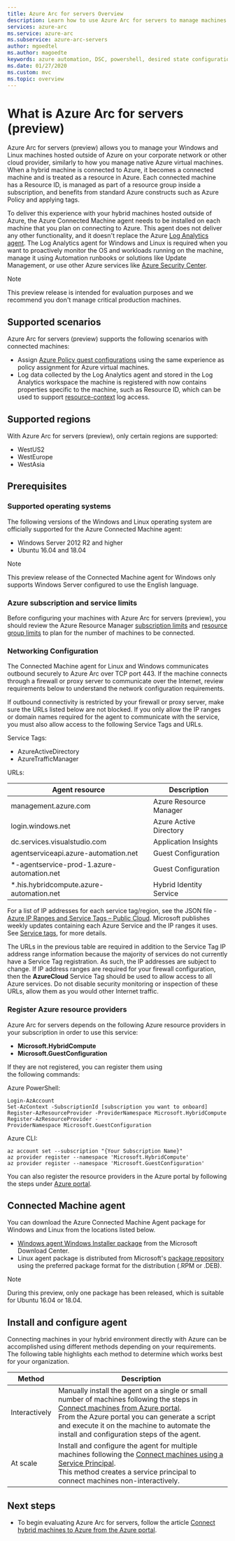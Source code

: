 ```yaml
---
title: Azure Arc for servers Overview
description: Learn how to use Azure Arc for servers to manage machines that are hosted outside of Azure as if it is an Azure resource.
services: azure-arc
ms.service: azure-arc
ms.subservice: azure-arc-servers
author: mgoedtel
ms.author: magoedte
keywords: azure automation, DSC, powershell, desired state configuration, update management, change tracking, inventory, runbooks, python, graphical, hybrid
ms.date: 01/27/2020
ms.custom: mvc
ms.topic: overview
---
```


# What is Azure Arc for servers (preview)

Azure Arc for servers (preview) allows you to manage your Windows and Linux machines hosted outside of Azure on your corporate network or other cloud provider, similarly to how you manage native Azure virtual machines. When a hybrid machine is connected to Azure, it becomes a connected machine and is treated as a resource in Azure. Each connected machine has a Resource ID, is managed as part of a resource group inside a subscription, and benefits from standard Azure constructs such as Azure Policy and applying tags.

To deliver this experience with your hybrid machines hosted outside of Azure, the Azure Connected Machine agent needs to be installed on each machine that you plan on connecting to Azure. This agent does not deliver any other functionality, and it doesn't replace the Azure [Log Analytics agent](../../azure-monitor/platform/log-analytics-agent.md). The Log Analytics agent for Windows and Linux is required when you want to proactively monitor the OS and workloads running on the machine, manage it using Automation runbooks or solutions like Update Management, or use other Azure services like [Azure Security Center](../../security-center/security-center-intro.md).

>[!NOTE]
>This preview release is intended for evaluation purposes and we recommend you don't manage critical production machines.
>

## Supported scenarios

Azure Arc for servers (preview) supports the following scenarios with connected machines:

- Assign [Azure Policy guest configurations](../../governance/policy/concepts/guest-configuration.md) using the same experience as policy assignment for Azure virtual machines.
- Log data collected by the Log Analytics agent and stored in the Log Analytics workspace the machine is registered with now contains properties specific to the machine, such as Resource ID, which can be used to support [resource-context](../../azure-monitor/platform/design-logs-deployment.md#access-mode) log access.

## Supported regions

With Azure Arc for servers (preview), only certain regions are supported:

- WestUS2
- WestEurope
- WestAsia

## Prerequisites

### Supported operating systems

The following versions of the Windows and Linux operating system are officially supported for the Azure Connected Machine agent: 

- Windows Server 2012 R2 and higher
- Ubuntu 16.04 and 18.04

>[!NOTE]
>This preview release of the Connected Machine agent for Windows only supports Windows Server configured to use the English language.
>

### Azure subscription and service limits

Before configuring your machines with Azure Arc for servers (preview), you should review the Azure Resource Manager [subscription limits](../../azure-resource-manager/management/azure-subscription-service-limits.md#subscription-limits---azure-resource-manager) and [resource group limits](../../azure-resource-manager/management/azure-subscription-service-limits.md#resource-group-limits) to plan for the number of machines to be connected.

### Networking Configuration

The Connected Machine agent for Linux and Windows communicates outbound securely to Azure Arc over TCP port 443. If the machine connects through a firewall or proxy server to communicate over the Internet, review requirements below to understand the network configuration requirements.

If outbound connectivity is restricted by your firewall or proxy server, make sure the URLs listed below are not blocked. If you only allow the IP ranges or domain names required for the agent to communicate with the service, you must also allow access to the following Service Tags and URLs.

Service Tags:

- AzureActiveDirectory
- AzureTrafficManager

URLs:

| Agent resource | Description |
|---------|---------|
|management.azure.com|Azure Resource Manager|
|login.windows.net|Azure Active Directory|
|dc.services.visualstudio.com|Application Insights|
|agentserviceapi.azure-automation.net|Guest Configuration|
|*-agentservice-prod-1.azure-automation.net|Guest Configuration|
|*.his.hybridcompute.azure-automation.net|Hybrid Identity Service|

For a list of IP addresses for each service tag/region, see the JSON file - [Azure IP Ranges and Service Tags – Public Cloud](https://www.microsoft.com/download/details.aspx?id=56519). Microsoft publishes weekly updates containing each Azure Service and the IP ranges it uses. See [Service tags](https://docs.microsoft.com/azure/virtual-network/security-overview#service-tags), for more details.

The URLs in the previous table are required in addition to the Service Tag IP address range information because the majority of services do not currently have a Service Tag registration. As such, the IP addresses are subject to change. If IP address ranges are required for your firewall configuration, then the **AzureCloud** Service Tag should be used to allow access to all Azure services. Do not disable security monitoring or inspection of these URLs, allow them as you would other Internet traffic.

### Register Azure resource providers

Azure Arc for servers depends on the following Azure resource providers in your subscription in order to use this service:

- **Microsoft.HybridCompute**
- **Microsoft.GuestConfiguration**

If they are not registered, you can register them using the following commands:

Azure PowerShell:

```azurepowershell-interactive
Login-AzAccount
Set-AzContext -SubscriptionId [subscription you want to onboard]
Register-AzResourceProvider -ProviderNamespace Microsoft.HybridCompute
Register-AzResourceProvider -ProviderNamespace Microsoft.GuestConfiguration
```

Azure CLI:

```azurecli-interactive
az account set --subscription "{Your Subscription Name}"
az provider register --namespace 'Microsoft.HybridCompute'
az provider register --namespace 'Microsoft.GuestConfiguration'
```

You can also register the resource providers in the Azure portal by following the steps under [Azure portal](../../azure-resource-manager/management/resource-providers-and-types.md#azure-portal).

## Connected Machine agent

You can download the Azure Connected Machine Agent package for Windows and Linux from the locations listed below.

- [Windows agent Windows Installer package](https://aka.ms/AzureConnectedMachineAgent) from the Microsoft Download Center.
- Linux agent package is distributed from Microsoft's [package repository](https://packages.microsoft.com/) using the preferred package format for the distribution (.RPM or .DEB).

>[!NOTE]
>During this preview, only one package has been released, which is suitable for Ubuntu 16.04 or 18.04.

## Install and configure agent

Connecting machines in your hybrid environment directly with Azure can be accomplished using different methods depending on your requirements. The following table highlights each method to determine which works best for your organization.

| Method | Description |
|--------|-------------|
| Interactively | Manually install the agent on a single or small number of machines following the steps in [Connect machines from Azure portal](quickstart-onboard-portal.md).<br> From the Azure portal you can generate a script and execute it on the machine to automate the install and configuration steps of the agent.|
| At scale | Install and configure the agent for multiple machines following the [Connect machines using a Service Principal](quickstart-onboard-powershell.md).<br> This method creates a service principal to connect machines non-interactively.|


## Next steps

- To begin evaluating Azure Arc for servers, follow the article [Connect hybrid machines to Azure from the Azure portal](quickstart-onboard-portal.md). 